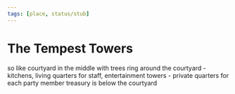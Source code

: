 ```yaml
---
tags: [place, status/stub]
---
```



# The Tempest Towers

so like courtyard in the middle with trees
ring around the courtyard - kitchens, living quarters for staff, entertainment
towers - private quarters for each party member
treasury is below the courtyard

